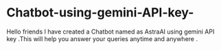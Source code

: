 # Chatbot-using-gemini-API-key-
Hello friends I have created a Chatbot named as AstraAI using gemini API key .This will help you answer your queries anytime and anywhere . 
